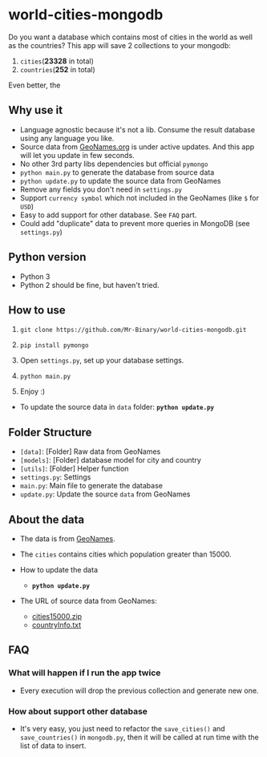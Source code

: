 # world-cities-mongodb

Do you want a database which contains most of cities in the world as well as the countries? This app will save 2 collections to your mongodb:

 1. `cities`(**23328** in total)
 1. `countries`(**252** in total)

Even better, the 

## Why use it

 - Language agnostic because it's not a lib. Consume the result database using any language you like.
 - Source data from [GeoNames.org](http://www.geonames.org/) is under active updates. And this app will let you update in few seconds.
 - No other 3rd party libs dependencies but official `pymongo`
 - `python main.py` to generate the database from source data
 - `python update.py` to update the source data from GeoNames
 - Remove any fields you don't need in `settings.py`
 - Support `currency symbol` which not included in the GeoNames (like `$` for `USD`)
 - Easy to add support for other database. See `FAQ` part.
 - Could add "duplicate" data to prevent more queries in MongoDB (see `settings.py`)

## Python version

- Python 3
- Python 2 should be fine, but haven't tried.

## How to use

1. `git clone https://github.com/Mr-Binary/world-cities-mongodb.git`

1. `pip install pymongo`

1. Open `settings.py`, set up your database settings.

1. `python main.py`

1. Enjoy :)

- To update the source data in `data` folder: **`python update.py`**

## Folder Structure

- `[data]`: [Folder] Raw data from GeoNames
- `[models]`: [Folder] database model for city and country
- `[utils]`: [Folder] Helper function
- `settings.py`: Settings
- `main.py`: Main file to generate the database
- `update.py`: Update the source `data` from GeoNames

## About the data

- The data is from [GeoNames](http://www.geonames.org/).

- The `cities` contains cities which population greater than 15000.

- How to update the data
  - **`python update.py`**

- The URL of source data from GeoNames:
  - [cities15000.zip](http://download.geonames.org/export/dump/cities15000.zip)
  - [countryInfo.txt](http://download.geonames.org/export/dump/countryInfo.txt)

## FAQ

### What will happen if I run the app twice

- Every execution will drop the previous collection and generate new one.

### How about support other database

- It's very easy, you just need to refactor the `save_cities()` and `save_countries()` in `mongodb.py`, then it will be called at run time with the list of data to insert.
